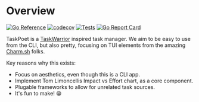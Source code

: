 # Overview

[![Go Reference](https://pkg.go.dev/badge/github.com/drewstinnett/taskpoet.svg)](https://pkg.go.dev/github.com/drewstinnett/taskpoet)
[![codecov](https://codecov.io/gh/drewstinnett/taskpoet/branch/main/graph/badge.svg?token=06C30FNUO5)](https://codecov.io/gh/drewstinnett/taskpoet)
[![Tests](https://github.com/drewstinnett/taskpoet/actions/workflows/coverage.yml/badge.svg)](https://github.com/drewstinnett/taskpoet/actions/workflows/coverage.yml)
[![Go Report Card](https://goreportcard.com/badge/github.com/drewstinnett/taskpoet)](https://goreportcard.com/report/github.com/drewstinnett/taskpoet)

TaskPoet is a [TaskWarrior](https://taskwarrior.org/) inspired task manager. We
aim to be easy to use from the CLI, but also pretty, focusing on TUI elements
from the amazing [Charm.sh](https://charm.sh/) folks.

Key reasons why this exists:

* Focus on aesthetics, even though this is a CLI app.
* Implement Tom Limoncellis Impact vs Effort chart, as a core component.
* Plugable frameworks to allow for unrelated task sources.
* It's fun to make! 😁
